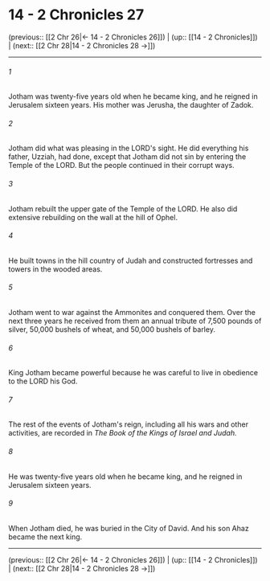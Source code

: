 # 14 - 2 Chronicles 27

(previous:: [[2 Chr 26|← 14 - 2 Chronicles 26]]) | (up:: [[14 - 2 Chronicles]]) | (next:: [[2 Chr 28|14 - 2 Chronicles 28 →]])

***


###### 1 
Jotham was twenty-five years old when he became king, and he reigned in Jerusalem sixteen years. His mother was Jerusha, the daughter of Zadok. 

###### 2 
Jotham did what was pleasing in the LORD's sight. He did everything his father, Uzziah, had done, except that Jotham did not sin by entering the Temple of the LORD. But the people continued in their corrupt ways. 

###### 3 
Jotham rebuilt the upper gate of the Temple of the LORD. He also did extensive rebuilding on the wall at the hill of Ophel. 

###### 4 
He built towns in the hill country of Judah and constructed fortresses and towers in the wooded areas. 

###### 5 
Jotham went to war against the Ammonites and conquered them. Over the next three years he received from them an annual tribute of 7,500 pounds of silver, 50,000 bushels of wheat, and 50,000 bushels of barley. 

###### 6 
King Jotham became powerful because he was careful to live in obedience to the LORD his God. 

###### 7 
The rest of the events of Jotham's reign, including all his wars and other activities, are recorded in _The Book of the Kings of Israel and Judah._ 

###### 8 
He was twenty-five years old when he became king, and he reigned in Jerusalem sixteen years. 

###### 9 
When Jotham died, he was buried in the City of David. And his son Ahaz became the next king.

***

(previous:: [[2 Chr 26|← 14 - 2 Chronicles 26]]) | (up:: [[14 - 2 Chronicles]]) | (next:: [[2 Chr 28|14 - 2 Chronicles 28 →]])
